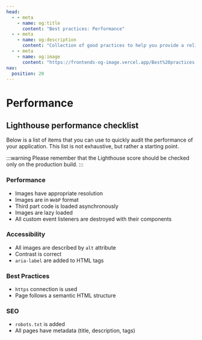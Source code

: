 ```yaml
---
head:
  - - meta
    - name: og:title
      content: "Best practices: Performance"
  - - meta
    - name: og:description
      content: "Collection of good practices to help you provide a reliable application."
  - - meta
    - name: og:image
      content: "https://frontends-og-image.vercel.app/Best%20practices:%20**Performance**.png?fontSize=110px"
nav:
  position: 20
---
```


# Performance

## Lighthouse performance checklist

Below is a list of items that you can use to quickly audit the performance of your application. This list is not exhaustive, but rather a starting point.

:::warning
Please remember that the Lighthouse score should be checked only on the production build.
:::

### Performance

- Images have appropriate resolution
- Images are in `WebP` format
- Third part code is loaded asynchronously
- Images are lazy loaded
- All custom event listeners are destroyed with their components

### Accessibility

- All images are described by `alt` attribute
- Contrast is correct
- `aria-label` are added to HTML tags

### Best Practices

- `https` connection is used
- Page follows a semantic HTML structure

### SEO

- `robots.txt` is added
- All pages have metadata (title, description, tags)
